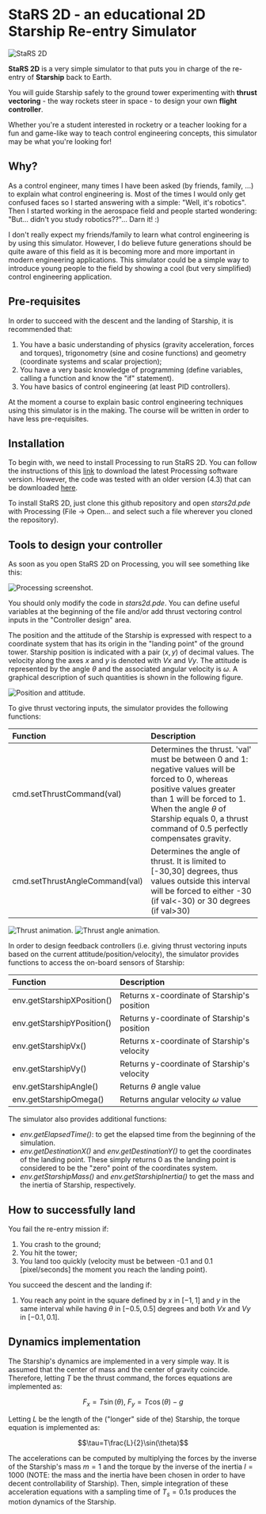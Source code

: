 # StaRS 2D - an educational 2D Starship Re-entry Simulator

![StaRS 2D](imgs/animation.gif)

**StaRS 2D** is a very simple simulator to that puts you in charge of the
re-entry of **Starship** back to Earth.

You will guide Starship safely to the ground tower
experimenting with **thrust vectoring** - the way rockets steer in space -
to design your own **flight controller**.

Whether you're a student interested in rocketry or a teacher looking for a 
fun and game-like way to teach control engineering concepts, this simulator may
be what you're looking for!

## Why?

As a control engineer, many times I have been asked (by friends, family, ...) to
explain what control engineering is.
Most of the times I would only get confused faces so I started answering with
a simple: "Well, it's robotics".
Then I started working in the aerospace field and people started wondering:
"But... didn't you study robotics??"... Darn it! :)

I don't really expect my friends/family to learn what control engineering is by
using this simulator.
However, I do believe future generations should be quite aware of this
field as it is becoming more and more important in modern
engineering applications.
This simulator could be a simple way to introduce young people to the
field by showing a cool (but very simplified) control engineering
application.

## Pre-requisites

In order to succeed with the descent and the landing of Starship, it is
recommended that:
1.  You have a basic understanding of physics (gravity acceleration, forces and
torques), trigonometry (sine and cosine functions) and geometry (coordinate
systems and scalar projection);
1.  You have a very basic knowledge of programming (define variables, calling
a function and know the "if" statement).
1.  You have basics of control engineering (at least PID controllers).

At the moment a course to explain basic control engineering techniques using
this simulator is in the making.
The course will be written in order to have less pre-requisites.

## Installation

To begin with, we need to install Processing to run StaRS 2D.
You can follow the instructions of this [link](https://processing.org/download)
to download the latest Processing software version.
However, the code was tested with an older version (4.3) that can be downloaded
[here](https://github.com/processing/processing4/releases/tag/processing-1293-4.3).

To install StaRS 2D, just clone this
github repository and open
<em>stars2d.pde</em> with Processing (File -> Open... and select such a
file wherever you cloned the repository).

## Tools to design your controller

As soon as you open StaRS 2D on Processing, you will see something like this:

![Processing screenshot.](imgs/processing_screen.png)

You should only modify the code in <em>stars2d.pde</em>.
You can define useful
variables at the beginning of the file and/or add thrust vectoring control
inputs in the "Controller design" area.

The position and the attitude of the Starship is expressed with respect to a
coordinate system that has its origin in the "landing point" of the ground
tower.
Starship position is indicated with a pair $(x,y)$ of decimal values.
The velocity along the axes $x$ and $y$ is denoted with $Vx$ and $Vy$.
The attitude is represented by the angle $\theta$ and the associated angular
velocity is $\omega$.
A graphical description of such quantities is shown in the following figure.

![Position and attitude.](imgs/position_attitude.png)

To give thrust vectoring inputs, the simulator provides the following functions:

| Function | Description |
| :---------------- | :-------------------- |
| cmd.setThrustCommand(val) | Determines the thrust. 'val' must be between 0 and 1: negative values will be forced to 0, whereas positive values greater than 1 will be forced to 1. When the angle $\theta$ of Starship equals 0, a thrust command of 0.5 perfectly compensates gravity.|
| cmd.setThrustAngleCommand(val) | Determines the angle of thrust. It is limited to [-30,30] degrees, thus values outside this interval will be forced to either -30 (if val<-30) or 30 degrees (if val>30)|

![Thrust animation.](imgs/thrust.gif) ![Thrust angle animation.](
imgs/thrust_angle.gif)

In order to design feedback controllers (i.e. giving thrust vectoring
inputs based on the current attitude/position/velocity), the simulator provides
functions to access the on-board sensors of Starship:

| Function | Description |
| :---------------- | :-------------------- |
| env.getStarshipXPosition() | Returns x-coordinate of Starship's position|
| env.getStarshipYPosition() | Returns y-coordinate of Starship's position |
| env.getStarshipVx() | Returns x-coordinate of Starship's velocity |
| env.getStarshipVy() | Returns y-coordinate of Starship's velocity |
| env.getStarshipAngle() | Returns $\theta$ angle value |
| env.getStarshipOmega() | Returns angular velocity $\omega$ value |

The simulator also provides additional functions:
-   <em>env.getElapsedTime()</em>: to get the elapsed time from the beginning of
the simulation.
-   <em>env.getDestinationX()</em> and <em>env.getDestinationY()</em> to get
the coordinates of the landing point.
These simply returns 0 as the landing point is considered to be the "zero" point
of the coordinates system.
-   <em>env.getStarshipMass()</em> and <em>env.getStarshipInertia()</em> to get
the mass and the inertia of Starship, respectively.

## How to successfully land

You fail the re-entry mission if:
1.  You crash to the ground;
2.  You hit the tower;
3.  You land too quickly (velocity must be between -0.1 and 0.1 [pixel/seconds]
the moment you reach the landing point).

You succeed the descent and the landing if:
1.  You reach any point in the square defined by $x$ in $[-1,1]$ and $y$ in the
same interval while having $\theta$ in $[-0.5,0.5]$ degrees and both $Vx$ and
$Vy$ in $[-0.1,0.1]$.

## Dynamics implementation

The Starship's dynamics are implemented in a very simple way.
It is assumed that the center of mass and the center of gravity coincide.
Therefore, letting <em>T</em> be the thrust command, the forces equations are
implemented as:

```math
F_x=T\sin(\theta),\ F_y=T\cos(\theta)-g
```

Letting <em>L</em> be the length of the ("longer" side of the) Starship,
the torque equation is implemented as:

```math
\tau=T\frac{L}{2}\sin(\theta)
```

The accelerations can be computed by multiplying the forces
by the inverse of the Starship's mass $m=1$ and the
torque by the inverse of the inertia $I=1000$ (NOTE: the mass and the inertia
have been chosen in order to have decent controllability of Starship).
Then, simple integration of these acceleration equations with a sampling time of
$T_s=0.1s$ produces the motion dynamics of the Starship.
